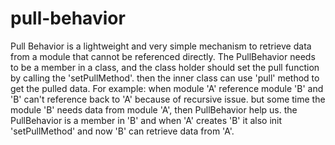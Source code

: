 # pull-behavior

Pull Behavior is a lightweight and very simple mechanism to retrieve data from a module that cannot be referenced directly.
The PullBehavior needs to be a member in a class, and the class holder should set the pull function by calling the 'setPullMethod'.
then the inner class can use 'pull' method to get the pulled data.
For example: when module 'A' reference module 'B' and 'B' can't reference back to 'A' because of recursive issue.
but some time the module 'B' needs data from module 'A', then PullBehavior help us. the PullBehavior is a member in 'B'
and when 'A' creates 'B' it also init 'setPullMethod' and now 'B' can retrieve data from 'A'.
